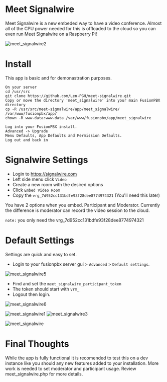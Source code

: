 Meet Signalwire
================


Meet Signalwire is a new embeded way to have a video conference.  Almost all of the CPU power needed for this is offloaded to the cloud so you can even run Meet Signalwire on a Raspberry Pi!


![meet_signalwire2](https://user-images.githubusercontent.com/13131198/138473270-a9056e0c-4c65-42dc-b519-85da2f3a8bff.png)


Install
========

This app is basic and for demonastration purposes.

```
On your server
cd /usr/src
git clone https://github.com/Len-PGH/meet-signalwire.git
Copy or move the directory 'meet_signalwire' into your main FusionPBX directory
cp -R /usr/src/meet-signalwire/app/meet_signalwire/ /var/www/fusionpbx/app/
chown -R www-data:www-data /var/www/fusionpbx/app/meet_signalwire

Log into your FusionPBX install.
Advanced -> Upgrade
Menu Defaults, App Defaults and Permission Defaults.
Log out and back in
```

Signalwire Settings
====================

* Login to https://signalwire.com
* Left side menu click `Video`
* Create a new room with the desired options
* Click `Embed Video Room`
* Copy the `vrg_7d952cc131bdfe93f28dee8774974321` (You'll need this later)

You have 2 options when you embed. Participant and Moderator. Currently the difference is moderator can record the video session to the cloud.

`note:` you only need the vrg_7d952cc131bdfe93f28dee8774974321


Default Settings
=================

Settings are quick and easy to set.
* Login to your fusionpbx server gui > `Advanced` > `Default settings`.

![meet_signalwire5](https://user-images.githubusercontent.com/13131198/138473264-89d19b02-af41-4f44-9746-3afaaf319e1c.png)

* Find and set the `meet_signalwire_participant_token`
* The token should start with `vrm_`
* Logout then login.

![meet_signalwire6](https://user-images.githubusercontent.com/13131198/138473263-cf79da09-7fa7-4524-a91c-f47684a494f2.png)

![meet_signalwire1](https://user-images.githubusercontent.com/13131198/138473272-c66f44db-dc16-4ea7-b42e-e078a5d520ab.png)
![meet_signalwire3](https://user-images.githubusercontent.com/13131198/138473267-eb7a0110-b29a-47b2-b376-31a9fc7ef3e3.png)


![meet_signalwire](https://user-images.githubusercontent.com/13131198/138473273-19d0bd43-827d-4d2c-b936-cac5525078a0.png)

Final Thoughts
==================

While the app is fully functional it is recomended to test this on a dev instance like you should any new features added to your installation.  More work is needed to set moderator and participant usage. Review meet_signalwire.php for more details.


